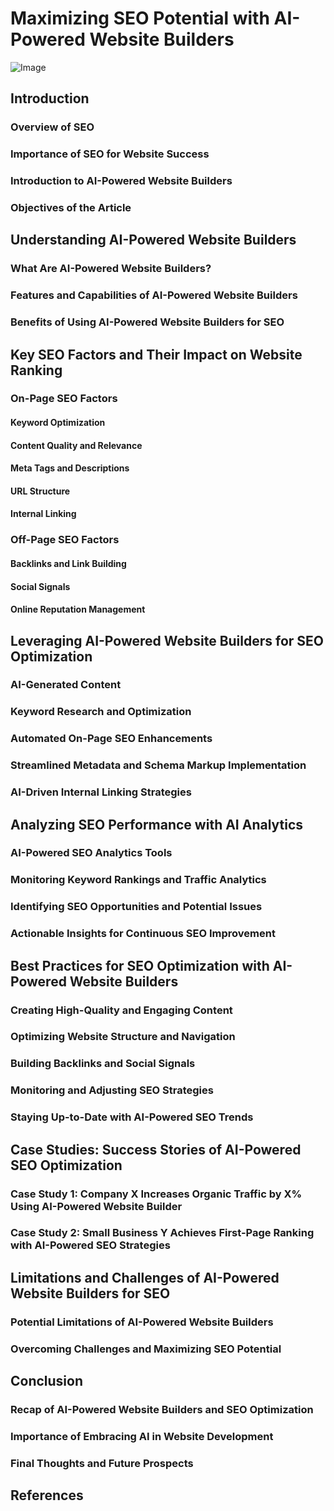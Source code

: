 # Maximizing SEO Potential with AI-Powered Website Builders

![Image](%placeholder%)

## Introduction
### Overview of SEO
### Importance of SEO for Website Success
### Introduction to AI-Powered Website Builders

### Objectives of the Article

## Understanding AI-Powered Website Builders

### What Are AI-Powered Website Builders?
### Features and Capabilities of AI-Powered Website Builders
### Benefits of Using AI-Powered Website Builders for SEO

## Key SEO Factors and Their Impact on Website Ranking

### On-Page SEO Factors
  #### Keyword Optimization
  #### Content Quality and Relevance
  #### Meta Tags and Descriptions
  #### URL Structure
  #### Internal Linking
### Off-Page SEO Factors
  #### Backlinks and Link Building
  ####  Social Signals
  #### Online Reputation Management

## Leveraging AI-Powered Website Builders for SEO Optimization

### AI-Generated Content
### Keyword Research and Optimization
### Automated On-Page SEO Enhancements
### Streamlined Metadata and Schema Markup Implementation
### AI-Driven Internal Linking Strategies

## Analyzing SEO Performance with AI Analytics

### AI-Powered SEO Analytics Tools
### Monitoring Keyword Rankings and Traffic Analytics
### Identifying SEO Opportunities and Potential Issues
### Actionable Insights for Continuous SEO Improvement

## Best Practices for SEO Optimization with AI-Powered Website Builders

### Creating High-Quality and Engaging Content
### Optimizing Website Structure and Navigation
### Building Backlinks and Social Signals
### Monitoring and Adjusting SEO Strategies
### Staying Up-to-Date with AI-Powered SEO Trends

## Case Studies: Success Stories of AI-Powered SEO Optimization

### Case Study 1: Company X Increases Organic Traffic by X% Using AI-Powered Website Builder
### Case Study 2: Small Business Y Achieves First-Page Ranking with AI-Powered SEO Strategies

## Limitations and Challenges of AI-Powered Website Builders for SEO

### Potential Limitations of AI-Powered Website Builders
### Overcoming Challenges and Maximizing SEO Potential

## Conclusion

### Recap of AI-Powered Website Builders and SEO Optimization
### Importance of Embracing AI in Website Development
### Final Thoughts and Future Prospects

## References